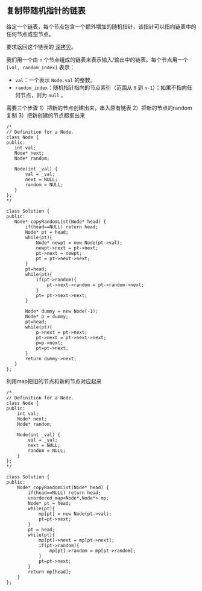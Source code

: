 ## 复制带随机指针的链表

给定一个链表，每个节点包含一个额外增加的随机指针，该指针可以指向链表中的任何节点或空节点。

要求返回这个链表的 [深拷贝](https://baike.baidu.com/item/深拷贝/22785317?fr=aladdin)。 

我们用一个由 `n` 个节点组成的链表来表示输入/输出中的链表。每个节点用一个 `[val, random_index]` 表示：

- `val`：一个表示 `Node.val` 的整数。
- `random_index`：随机指针指向的节点索引（范围从 `0` 到 `n-1`）；如果不指向任何节点，则为 `null` 。

需要三个步骤
1）把新的节点创建出来，串入原有链表
2）把新的节点的random复制
3）把新创建的节点都抠出来

 ```
/*
// Definition for a Node.
class Node {
public:
    int val;
    Node* next;
    Node* random;
    
    Node(int _val) {
        val = _val;
        next = NULL;
        random = NULL;
    }
};
*/

class Solution {
public:
    Node* copyRandomList(Node* head) {
        if(head==NULL) return head;
        Node* pt = head;
        while(pt){
            Node* newpt = new Node(pt->val);
            newpt->next = pt->next;
            pt->next = newpt;
            pt = pt->next->next;
        }
        pt=head;
        while(pt){
            if(pt->random){
                pt->next->random = pt->random->next;
            }
            pt= pt->next->next;
        }
        
        Node* dummy = new Node(-1);
        Node* p = dummy;
        pt=head;
        while(pt){
            p->next = pt->next;
            pt->next = pt->next->next;
            p=p->next;
            pt=pt->next;
        }
        return dummy->next;
    }
};
 ```

利用map把旧的节点和新的节点对应起来

```
/*
// Definition for a Node.
class Node {
public:
    int val;
    Node* next;
    Node* random;
    
    Node(int _val) {
        val = _val;
        next = NULL;
        random = NULL;
    }
};
*/

class Solution {
public:
    Node* copyRandomList(Node* head) {
        if(head==NULL) return head;
        unordered_map<Node*,Node*> mp;
        Node* pt = head;
        while(pt){
            mp[pt] = new Node(pt->val);
            pt=pt->next;
        }
        pt = head;
        while(pt){
            mp[pt]->next = mp[pt->next];
            if(pt->random){
                mp[pt]->random = mp[pt->random];
            }
            pt=pt->next;
        }
        return mp[head];
    }
};
```

